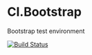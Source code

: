 # CI.Bootstrap

Bootstrap test environment

[![Build Status](https://travis-ci.org/cristiroma/ci.bootstrap.svg?branch=master)](https://travis-ci.org/cristiroma/ci.bootstrap)

